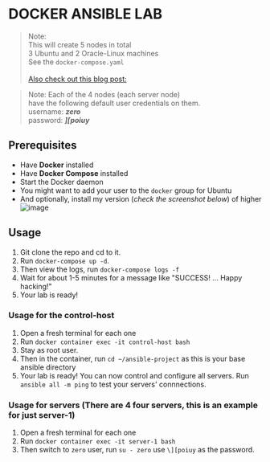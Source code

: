 # DOCKER ANSIBLE LAB


> Note: \
> This will create 5 nodes in total \
> 3 Ubuntu and 2 Oracle-Linux machines \
> See the `docker-compose.yaml` \
> \
> [Also check out this blog post:](https://dev.to/stanleyogada/simplifying-ansible-lab-setup-with-docker-888)


> Note:
> Each of the 4 nodes (each server node) \
> have the following default user credentials on them. \
> username: **_zero_** \
> password: **_\][poiuy_**

## Prerequisites 
- Have **Docker** installed
- Have **Docker Compose** installed
- Start the Docker daemon
- You might want to add your user to the `docker` group for Ubuntu
- And optionally, install my version (_check the screenshot below_) of higher
![image](https://github.com/stanleyogada/docker-ansible-env-setup/assets/102979724/4bb5d9b6-4818-4a9a-ae61-4366663deedd)


## Usage

1. Git clone the repo and cd to it.
2. Run `docker-compose up -d`.
3. Then view the logs, run `docker-compose logs -f`
4. Wait for about 1-5 minutes for a message like "SUCCESS! ... Happy hacking!"
5. Your lab is ready!

### Usage for the control-host
1. Open a fresh terminal for each one
2. Run `docker container exec -it control-host bash`
3. Stay as root user.
4. Then in the container, run `cd ~/ansible-project` as this is your base ansible directory
5. Your lab is ready! You can now control and configure all servers. Run `ansible all -m ping` to test your servers' connnections.


### Usage for servers (There are 4 four servers, this is an example for just server-1)
1. Open a fresh terminal for each one
2. Run `docker container exec -it server-1 bash`
3. Then switch to `zero` user, run `su - zero` use `\][poiuy` as the password.

